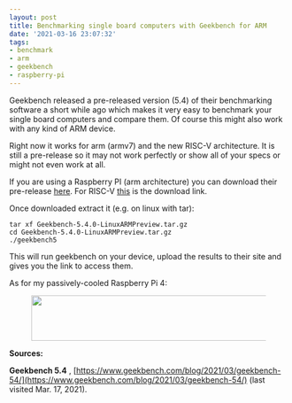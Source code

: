 ```yaml
---
layout: post
title: Benchmarking single board computers with Geekbench for ARM
date: '2021-03-16 23:07:32'
tags:
- benchmark
- arm
- geekbench
- raspberry-pi
---
```


Geekbench released a pre-released version (5.4) of their benchmarking software a short while ago which makes it very easy to benchmark your single board computers and compare them. Of course this might also work with any kind of ARM device.

Right now it works for arm (armv7) and the new RISC-V architecture. It is still a pre-release so it may not work perfectly or show all of your specs or might not even work at all.

If you are using a Raspberry PI (arm architecture) you can download their pre-release [here](https://cdn.geekbench.com/Geekbench-5.4.0-LinuxARMPreview.tar.gz). For RISC-V [this](https://cdn.geekbench.com/Geekbench-5.4.0-LinuxRISCVPreview.tar.gz) is the download link.

Once downloaded extract it (e.g. on linux with tar):

<!--kg-card-begin: markdown-->

    tar xf Geekbench-5.4.0-LinuxARMPreview.tar.gz
    cd Geekbench-5.4.0-LinuxARMPreview.tar.gz
    ./geekbench5

<!--kg-card-end: markdown-->

This will run geekbench on your device, upload the results to their site and gives you the link to access them.

As for my passively-cooled Raspberry Pi 4:

<figure class="kg-card kg-image-card"><img src="/assets/imgs/2021/03/image.png" class="kg-image" alt loading="lazy" width="1107" height="82" srcset="/assets/imgs/size/w600/2021/03/image.png 600w,/assets/imgs/size/w1000/2021/03/image.png 1000w,/assets/imgs/2021/03/image.png 1107w" sizes="(min-width: 720px) 720px"></figure>

**Sources:**

**Geekbench 5.4** , [https://www.geekbench.com/blog/2021/03/geekbench-54/](https://www.geekbench.com/blog/2021/03/geekbench-54/) (last visited Mar. 17, 2021).


